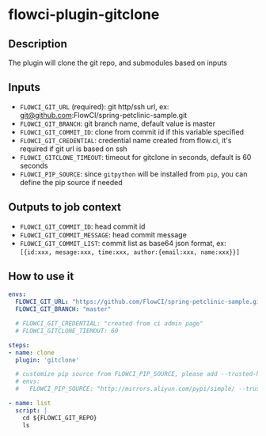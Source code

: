 # flowci-plugin-gitclone

## Description

The plugin will clone the git repo, and submodules based on inputs

## Inputs

- `FLOWCI_GIT_URL` (required): git http/ssh url, ex: git@github.com:FlowCI/spring-petclinic-sample.git
- `FLOWCI_GIT_BRANCH`: git branch name, default value is master
- `FLOWCI_GIT_COMMIT_ID`: clone from commit id if this variable specified
- `FLOWCI_GIT_CREDENTIAL`: credential name created from flow.ci, it's required if git url is based on ssh
- `FLOWCI_GITCLONE_TIMEOUT`: timeout for gitclone in seconds, default is 60 seconds
- `FLOWCI_PIP_SOURCE`: since `gitpython` will be installed from `pip`, you can define the pip source if needed

## Outputs to job context

- `FLOWCI_GIT_COMMIT_ID`: head commit id
- `FLOWCI_GIT_COMMIT_MESSAGE`: head commit message
- `FLOWCI_GIT_COMMIT_LIST`:  commit list as base64 json format, ex: `[{id:xxx, mesage:xxx, time:xxx, author:{email:xxx, name:xxx}}]`

## How to use it

```yml
envs:
  FLOWCI_GIT_URL: "https://github.com/FlowCI/spring-petclinic-sample.git"
  FLOWCI_GIT_BRANCH: "master"

  # FLOWCI_GIT_CREDENTIAL: "created from ci admin page"
  # FLOWCI_GITCLONE_TIEMOUT: 60

steps:
- name: clone
  plugin: 'gitclone'

  # customize pip source from FLOWCI_PIP_SOURCE, please add --trusted-host if source is not https
  # envs:
  #   FLOWCI_PIP_SOURCE: "http://mirrors.aliyun.com/pypi/simple/ --trusted-host mirrors.aliyun.com"

- name: list
  script: |
    cd ${FLOWCI_GIT_REPO}
    ls

```
